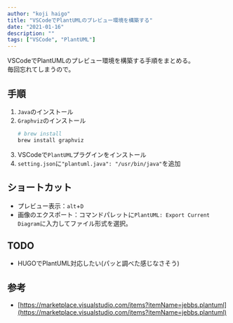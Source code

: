 ```yaml
---
author: "koji haigo"
title: "VSCodeでPlantUMLのプレビュー環境を構築する"
date: "2021-01-16"
description: ""
tags: ["VSCode", "PlantUML"]
---
```


VSCodeでPlantUMLのプレビュー環境を構築する手順をまとめる。  
毎回忘れてしまうので。

## 手順

1. `Java`のインストール
1. `Graphviz`のインストール  
    ```sh
    # brew install
    brew install graphviz
    ```
1. VSCodeで`PlantUML`プラグインをインストール
1. `setting.json`に`"plantuml.java": "/usr/bin/java"`を追加

## ショートカット

- プレビュー表示：`alt`+`D`
- 画像のエクスポート：コマンドパレットに`PlantUML: Export Current Diagram`に入力してファイル形式を選択。

## TODO

- HUGOでPlantUML対応したい(パッと調べた感じなさそう)

## 参考

- [https://marketplace.visualstudio.com/items?itemName=jebbs.plantuml](https://marketplace.visualstudio.com/items?itemName=jebbs.plantuml)